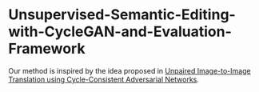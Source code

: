 # Unsupervised-Semantic-Editing-with-CycleGAN-and-Evaluation-Framework

Our method is inspired by the idea proposed in [Unpaired Image-to-Image Translation using Cycle-Consistent Adversarial Networks](https://arxiv.org/abs/1703.10593v4).

